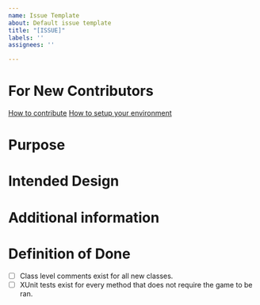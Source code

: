 ```yaml
---
name: Issue Template
about: Default issue template
title: "[ISSUE]"
labels: ''
assignees: ''

---
```


# For New Contributors
[How to contribute]()
[How to setup your environment]()

# Purpose
<!-- Describe why this issue is needed. -->

# Intended Design
<!-- Provide any relevant design documents, create any if complexity requires. -->

# Additional information
<!-- Add all information that might be useful while working on this issue here. (e.g. places in the code to look at) -->

# Definition of Done
- [ ] Class level comments exist for all new classes.
- [ ] XUnit tests exist for every method that does not require the game to be ran.
<!-- Create more required items as needed. -->
